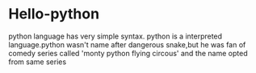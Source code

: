 # Hello-python
python language has very simple syntax.
python is a interpreted language.python wasn't name after dangerous snake,but he was fan of comedy series called 'monty python flying circous' and the name opted from same series  
